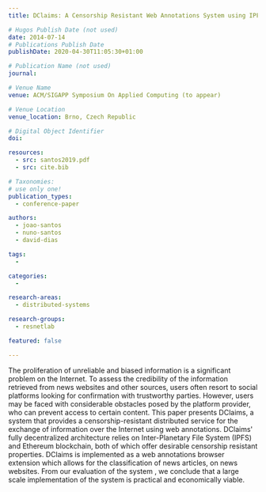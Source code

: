 ```yaml
---
title: DClaims: A Censorship Resistant Web Annotations System using IPFS and Ethereum

# Hugos Publish Date (not used)
date: 2014-07-14
# Publications Publish Date
publishDate: 2020-04-30T11:05:30+01:00

# Publication Name (not used)
journal:

# Venue Name
venue: ACM/SIGAPP Symposium On Applied Computing (to appear)

# Venue Location
venue_location: Brno, Czech Republic

# Digital Object Identifier
doi:

resources:
  - src: santos2019.pdf
  - src: cite.bib

# Taxonomies:
# use only one!
publication_types:
  - conference-paper

authors:
  - joao-santos
  - nuno-santos
  - david-dias

tags:
  -

categories:
  -

research-areas:
  - distributed-systems

research-groups:
  - resnetlab

featured: false

---
```


The proliferation of unreliable and biased information is a significant problem on the Internet. To assess the credibility of the information retrieved from news websites and other sources, users often resort to social platforms looking for confirmation with trustworthy parties. However, users may be faced with considerable obstacles posed by the platform provider, who can prevent access to certain content. This paper presents DClaims, a system that provides a censorship-resistant distributed service for the exchange of information over the Internet using web annotations. DClaims' fully decentralized architecture relies on Inter-Planetary File System (IPFS) and Ethereum blockchain, both of which offer desirable censorship resistant properties. DClaims is implemented as a web annotations browser extension which allows for the classification of news articles, on news websites. From our evaluation of the system , we conclude that a large scale implementation of the system is practical and economically viable.
